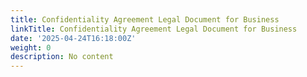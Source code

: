 ```yaml
---
title: Confidentiality Agreement Legal Document for Business
linkTitle: Confidentiality Agreement Legal Document for Business
date: '2025-04-24T16:18:00Z'
weight: 0
description: No content
---
```



